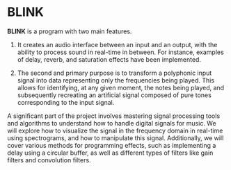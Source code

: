 # BLINK

**BLINK** is a program with two main features.

1. It creates an audio interface between an input and an output, with the ability to process sound in real-time in between. For instance, examples of delay, reverb, and saturation effects have been implemented.

2. The second and primary purpose is to transform a polyphonic input signal into data representing only the frequencies being played. This allows for identifying, at any given moment, the notes being played, and subsequently recreating an artificial signal composed of pure tones corresponding to the input signal.

A significant part of the project involves mastering signal processing tools and algorithms to understand how to handle digital signals for music. We will explore how to visualize the signal in the frequency domain in real-time using spectrograms, and how to manipulate this signal. Additionally, we will cover various methods for programming effects, such as implementing a delay using a circular buffer, as well as different types of filters like gain filters and convolution filters.
